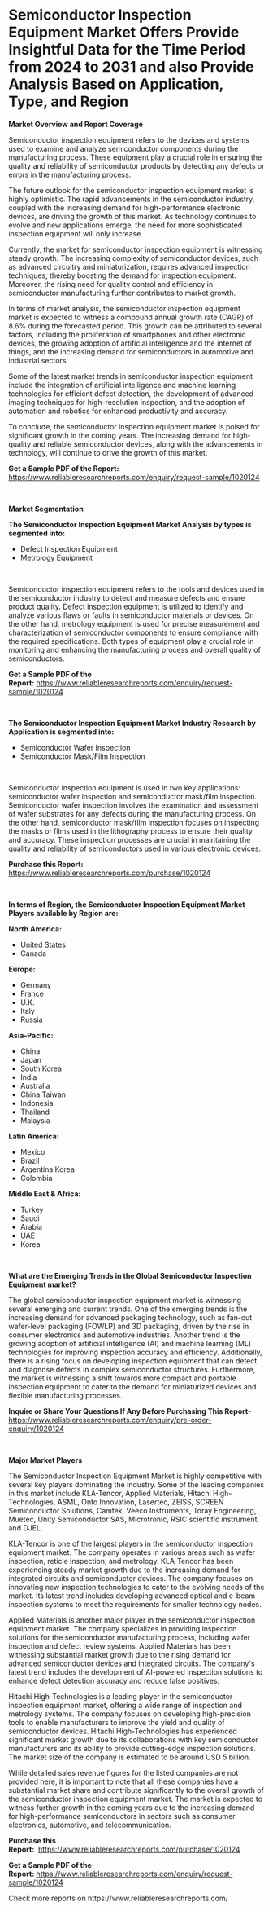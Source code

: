 <p><h1>Semiconductor Inspection Equipment Market Offers Provide Insightful Data for the Time Period from 2024 to 2031 and also Provide Analysis Based on Application, Type, and Region</h1></p><p><strong>Market Overview and Report Coverage</strong></p>
<p><p>Semiconductor inspection equipment refers to the devices and systems used to examine and analyze semiconductor components during the manufacturing process. These equipment play a crucial role in ensuring the quality and reliability of semiconductor products by detecting any defects or errors in the manufacturing process.</p><p>The future outlook for the semiconductor inspection equipment market is highly optimistic. The rapid advancements in the semiconductor industry, coupled with the increasing demand for high-performance electronic devices, are driving the growth of this market. As technology continues to evolve and new applications emerge, the need for more sophisticated inspection equipment will only increase.</p><p>Currently, the market for semiconductor inspection equipment is witnessing steady growth. The increasing complexity of semiconductor devices, such as advanced circuitry and miniaturization, requires advanced inspection techniques, thereby boosting the demand for inspection equipment. Moreover, the rising need for quality control and efficiency in semiconductor manufacturing further contributes to market growth.</p><p>In terms of market analysis, the semiconductor inspection equipment market is expected to witness a compound annual growth rate (CAGR) of 8.6% during the forecasted period. This growth can be attributed to several factors, including the proliferation of smartphones and other electronic devices, the growing adoption of artificial intelligence and the internet of things, and the increasing demand for semiconductors in automotive and industrial sectors.</p><p>Some of the latest market trends in semiconductor inspection equipment include the integration of artificial intelligence and machine learning technologies for efficient defect detection, the development of advanced imaging techniques for high-resolution inspection, and the adoption of automation and robotics for enhanced productivity and accuracy.</p><p>To conclude, the semiconductor inspection equipment market is poised for significant growth in the coming years. The increasing demand for high-quality and reliable semiconductor devices, along with the advancements in technology, will continue to drive the growth of this market.</p></p>
<p><strong>Get a Sample PDF of the Report:</strong> <a href="https://www.reliableresearchreports.com/enquiry/request-sample/1020124">https://www.reliableresearchreports.com/enquiry/request-sample/1020124</a></p>
<p>&nbsp;</p>
<p><strong>Market Segmentation</strong></p>
<p><strong>The Semiconductor Inspection Equipment Market Analysis by types is segmented into:</strong></p>
<p><ul><li>Defect Inspection Equipment</li><li>Metrology Equipment</li></ul></p>
<p>&nbsp;</p>
<p><p>Semiconductor inspection equipment refers to the tools and devices used in the semiconductor industry to detect and measure defects and ensure product quality. Defect inspection equipment is utilized to identify and analyze various flaws or faults in semiconductor materials or devices. On the other hand, metrology equipment is used for precise measurement and characterization of semiconductor components to ensure compliance with the required specifications. Both types of equipment play a crucial role in monitoring and enhancing the manufacturing process and overall quality of semiconductors.</p></p>
<p><strong>Get a Sample PDF of the Report:</strong>&nbsp;<a href="https://www.reliableresearchreports.com/enquiry/request-sample/1020124">https://www.reliableresearchreports.com/enquiry/request-sample/1020124</a></p>
<p>&nbsp;</p>
<p><strong>The Semiconductor Inspection Equipment Market Industry Research by Application is segmented into:</strong></p>
<p><ul><li>Semiconductor Wafer Inspection</li><li>Semiconductor Mask/Film Inspection</li></ul></p>
<p>&nbsp;</p>
<p><p>Semiconductor inspection equipment is used in two key applications: semiconductor wafer inspection and semiconductor mask/film inspection. Semiconductor wafer inspection involves the examination and assessment of wafer substrates for any defects during the manufacturing process. On the other hand, semiconductor mask/film inspection focuses on inspecting the masks or films used in the lithography process to ensure their quality and accuracy. These inspection processes are crucial in maintaining the quality and reliability of semiconductors used in various electronic devices.</p></p>
<p><strong>Purchase this Report:</strong>&nbsp; <a href="https://www.reliableresearchreports.com/purchase/1020124">https://www.reliableresearchreports.com/purchase/1020124</a></p>
<p>&nbsp;</p>
<p><strong>In terms of Region, the Semiconductor Inspection Equipment Market Players available by Region are:</strong></p>
<p>
    <p> <strong> North America: </strong>
        <ul>
            <li>United States</li>
            <li>Canada</li>
        </ul>
        </p> 
    <p> <strong> Europe: </strong>
        <ul>
            <li>Germany</li>
            <li>France</li>
            <li>U.K.</li>
            <li>Italy</li>
            <li>Russia</li>
        </ul>
        </p> 
    <p> <strong> Asia-Pacific: </strong>
        <ul>
            <li>China</li>
            <li>Japan</li>
            <li>South Korea</li>
            <li>India</li>
            <li>Australia</li>
            <li>China Taiwan</li>
            <li>Indonesia</li>
            <li>Thailand</li>
            <li>Malaysia</li>
        </ul>
        </p> 
    <p> <strong> Latin America: </strong>
        <ul>
            <li>Mexico</li>
            <li>Brazil</li>
            <li>Argentina Korea</li>
            <li>Colombia</li>
        </ul>
        </p> 
    <p> <strong> Middle East & Africa: </strong>
        <ul>
            <li>Turkey</li>
            <li>Saudi</li>
            <li>Arabia</li>
            <li>UAE</li>
            <li>Korea</li>
        </ul>
    </p>
    </p>
<p>&nbsp;</p>
<p><strong>What are the Emerging Trends in the Global Semiconductor Inspection Equipment market?</strong></p>
<p><p>The global semiconductor inspection equipment market is witnessing several emerging and current trends. One of the emerging trends is the increasing demand for advanced packaging technology, such as fan-out wafer-level packaging (FOWLP) and 3D packaging, driven by the rise in consumer electronics and automotive industries. Another trend is the growing adoption of artificial intelligence (AI) and machine learning (ML) technologies for improving inspection accuracy and efficiency. Additionally, there is a rising focus on developing inspection equipment that can detect and diagnose defects in complex semiconductor structures. Furthermore, the market is witnessing a shift towards more compact and portable inspection equipment to cater to the demand for miniaturized devices and flexible manufacturing processes.</p></p>
<p><strong>Inquire or Share Your Questions If Any Before Purchasing This Report</strong>- <a href="https://www.reliableresearchreports.com/enquiry/pre-order-enquiry/1020124">https://www.reliableresearchreports.com/enquiry/pre-order-enquiry/1020124</a></p>
<p>&nbsp;</p>
<p><strong>Major Market Players</strong></p>
<p><p>The Semiconductor Inspection Equipment Market is highly competitive with several key players dominating the industry. Some of the leading companies in this market include KLA-Tencor, Applied Materials, Hitachi High-Technologies, ASML, Onto Innovation, Lasertec, ZEISS, SCREEN Semiconductor Solutions, Camtek, Veeco Instruments, Toray Engineering, Muetec, Unity Semiconductor SAS, Microtronic, RSIC scientific instrument, and DJEL.</p><p>KLA-Tencor is one of the largest players in the semiconductor inspection equipment market. The company operates in various areas such as wafer inspection, reticle inspection, and metrology. KLA-Tencor has been experiencing steady market growth due to the increasing demand for integrated circuits and semiconductor devices. The company focuses on innovating new inspection technologies to cater to the evolving needs of the market. Its latest trend includes developing advanced optical and e-beam inspection systems to meet the requirements for smaller technology nodes.</p><p>Applied Materials is another major player in the semiconductor inspection equipment market. The company specializes in providing inspection solutions for the semiconductor manufacturing process, including wafer inspection and defect review systems. Applied Materials has been witnessing substantial market growth due to the rising demand for advanced semiconductor devices and integrated circuits. The company's latest trend includes the development of AI-powered inspection solutions to enhance defect detection accuracy and reduce false positives.</p><p>Hitachi High-Technologies is a leading player in the semiconductor inspection equipment market, offering a wide range of inspection and metrology systems. The company focuses on developing high-precision tools to enable manufacturers to improve the yield and quality of semiconductor devices. Hitachi High-Technologies has experienced significant market growth due to its collaborations with key semiconductor manufacturers and its ability to provide cutting-edge inspection solutions. The market size of the company is estimated to be around USD 5 billion.</p><p>While detailed sales revenue figures for the listed companies are not provided here, it is important to note that all these companies have a substantial market share and contribute significantly to the overall growth of the semiconductor inspection equipment market. The market is expected to witness further growth in the coming years due to the increasing demand for high-performance semiconductors in sectors such as consumer electronics, automotive, and telecommunication.</p></p>
<p><strong>Purchase this Report:</strong>&nbsp;&nbsp;<a href="https://www.reliableresearchreports.com/purchase/1020124">https://www.reliableresearchreports.com/purchase/1020124</a></p>
<p></p>
<p><strong>Get a Sample PDF of the Report:</strong>&nbsp;<a href="https://www.reliableresearchreports.com/enquiry/request-sample/1020124">https://www.reliableresearchreports.com/enquiry/request-sample/1020124</a></p>
<p>Check more reports on https://www.reliableresearchreports.com/</p>